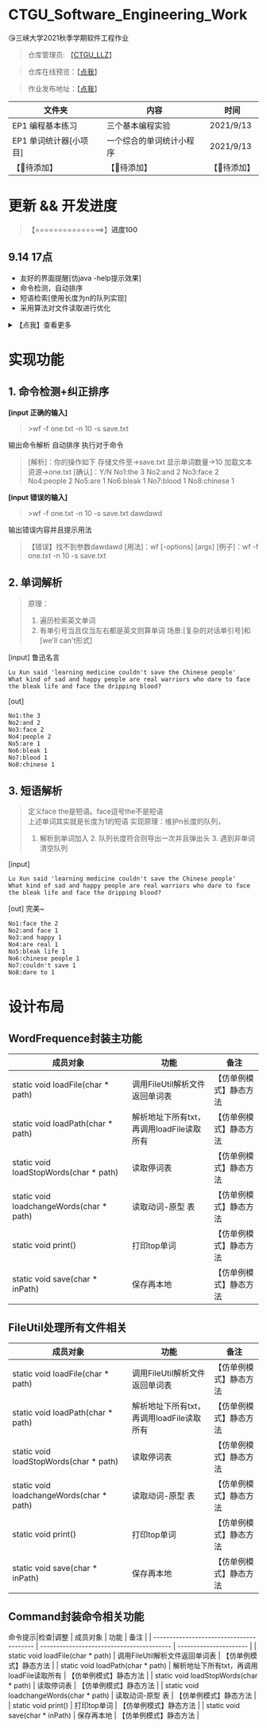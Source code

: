 # CTGU_Software_Engineering_Work
😘三峡大学2021秋季学期软件工程作业
> 仓库管理员: 【[CTGU_LLZ](https://www.yuque.com/404name/blog/cbt8cl)】

> 仓库在线预览：【[点我](https://github1s.com/404name/CTGU_Software_Engineering_Work)】

> 作业发布地址：【[点我](https://star.jmhui.com.cn/p1/366.html)】

| 文件夹 | 	内容 | 	时间 | 
|  ----  | ----  |----  |
| EP1 编程基本练习	 | 三个基本编程实验 | 	2021/9/13 | 
| EP1 单词统计器[小项目] | 	一个综合的单词统计小程序 | 	2021/9/13 | 
| 【🎈待添加】 | 	【🎈待添加】	 | 【🎈待添加】 | 

# 更新 && 开发进度
> 【===============>】**进度100**
## 9.14 17点
+ 友好的界面提醒[仿java -help提示效果]
+ 命令检测，自动排序
+ 短语检索[使用长度为n的队列实现]
+ 采用算法对文件读取进行优化


<details>

<summary>【点我】查看更多</summary>

+ 友好的界面提醒[仿java -help提示效果]
+ 命令检测，自动排序
+ 短语检索[使用长度为n的队列实现]
```
argument[0] is: C:\Users\404name\Desktop\CTGU_Software_Engineering_Work\EP1 单词统计器[小项目]\wf.exe
[用法]：wf [-options] [args]
[例子]：wf -f one.txt -n 10 -s save.txt
[解释]：读取one，输出前10高频词汇，且存入save,选项不分前后，系统自带检测排序功能
其中选项包括
    -------------- 【可选】载入转换文件
    -x -f [文件]   读取停词表文件,过滤单词
    -v [文件]      读取转换表文件,转换原型
    -s [文件]      存储结果至文件内
    -------------- 【可选】输出设定
    -n [单词数量]  结果取频率最高前N个(默认全部)
    -p [短语长度]  设定输出短语长度(默认为单词长度为1)
    -------------- 【必选】载入文本文件
    -f [文件]      加载文本文件
    -d [文件夹]    读取当前文件夹下所有文本文件
    -d -s [文件夹] 递归读取当前文件夹下所有文本文件
```
## 9/13 22点~
+ 更快读取
+ 优化框架，功能分离
+ 整体封装

## 9/13 20点

- [x] 文件递归读取
- [ ] 短语分析
- [x] 更精确的单词分析
- [ ] UI界面
- [ ] 实现args命令调用任务

```
argument[0] is: C:\Users\404name\Desktop\CTGU_Software_Enginee                ring_Work\EP1 单词统计器[小项目]\wf.exe
正在加载C:\Users\404name\Desktop\CTGU_Software_Engineering_Wor                k\EP1 单词统计器[小项目]\one.txt
正在加载C:\Users\404name\Desktop\CTGU_Software_Engineering_Wor                k\EP1 单词统计器[小项目]\save.txt
正在加载C:\Users\404name\Desktop\CTGU_Software_Engineering_Wor                k\EP1 单词统计器[小项目]\stopwords.txt
正在加载C:\Users\404name\Desktop\CTGU_Software_Engineering_Wor                k\EP1 单词统计器[小项目]\stopwords_en.txt
正在加载C:\Users\404name\Desktop\CTGU_Software_Engineering_Wor                k\EP1 单词统计器[小项目]\完整测试集.txt
正在加载C:\Users\404name\Desktop\CTGU_Software_Engineering_Work\E             P1 编程基本练习\test\新建 文本文档.txt
No1:time 39622
No2:day 27311
No3:life 23737
No4:hand 20317
No5:eyes 20236
No6:house 19053
No7:night 17921
No8:sir 17754
No9:head 16925
No10:love 16824
请按任意键继续. . .

```
## 9/13 18点

- [x] 框架搭建完成
- [x] 封装[文件读取类][WF控制类]
- [x] 实现本地读取生成热词 top n
- [x] 实现读取stopword对热词进行过滤

后续任务

- [ ] 文件递归读取
- [ ] 短语分析
- [ ] 更精确的单词分析
- [ ] UI界面
- [ ] 实现args命令调用任务



</details>




# 实现功能

## 1. 命令检测+纠正排序
**[input 正确的输入]**
> \>wf -f one.txt -n 10 -s save.txt

输出命令解析
自动排序
执行对于命令
> [解析]：你的操作如下
       存储文件至->save.txt
     显示单词数量->10
     加载文本资源->one.txt
[确认]：Y/N
No1:the 3
No2:and 2
No3:face 2
No4:people 2
No5:are 1
No6:bleak 1
No7:blood 1
No8:chinese 1

**[input 错误的输入]**
> \>wf -f one.txt -n 10 -s save.txt dawdawd

输出错误内容并且提示用法
> 【错误】找不到参数dawdawd
[用法]：wf [-options] [args]
[例子]：wf -f one.txt -n 10 -s save.txt


## 2. 单词解析
> 原理：
> 1. 遍历检索英文单词
> 2. 有单引号当且仅当左右都是英文则算单词
场景:[复杂的对话单引号]和[we'll can't形式]

[input] 鲁迅名言
```
Lu Xun said 'learning medicine couldn't save the Chinese people'
What kind of sad and happy people are real warriors who dare to face the bleak life and face the dripping blood?
```
[out] 
```
No1:the 3
No2:and 2
No3:face 2
No4:people 2
No5:are 1
No6:bleak 1
No7:blood 1
No8:chinese 1
```
## 3. 短语解析
> 定义face the是短语。face逗号the不是短语     
> 上述单词其实就是长度为1的短语
> 实现原理：维护n长度的队列，
> 1. 解析到单词加入 2. 队列长度符合则导出一次并且弹出头 3. 遇到非单词清空队列 

[input]
```
Lu Xun said 'learning medicine couldn't save the Chinese people'
What kind of sad and happy people are real warriors who dare to face the bleak life and face the dripping blood?
```
[out] 完美~
```
No1:face the 2
No2:and face 1
No3:and happy 1
No4:are real 1
No5:bleak life 1
No6:chinese people 1
No7:couldn't save 1
No8:dare to 1
```

# 设计布局
## WordFrequence封装主功能
| 成员对象                                 | 功能                                      | 备注                   |
| ---------------------------------------- | ----------------------------------------- | ---------------------- |
| static void loadFile(char * path)        | 调用FileUtil解析文件返回单词表            | 【仿单例模式】静态方法 |
| static void loadPath(char * path)        | 解析地址下所有txt，再调用loadFile读取所有 | 【仿单例模式】静态方法 |
| static void loadStopWords(char * path)   | 读取停词表                                | 【仿单例模式】静态方法 |
| static void loadchangeWords(char * path) | 读取动词-原型 表                          | 【仿单例模式】静态方法 |
| static void print()                      | 打印top单词                               | 【仿单例模式】静态方法 |
| static void save(char * inPath)          | 保存再本地                                | 【仿单例模式】静态方法 |



## FileUtil处理所有文件相关
| 成员对象                                 | 功能                                      | 备注                   |
| ---------------------------------------- | ----------------------------------------- | ---------------------- |
| static void loadFile(char * path)        | 调用FileUtil解析文件返回单词表            | 【仿单例模式】静态方法 |
| static void loadPath(char * path)        | 解析地址下所有txt，再调用loadFile读取所有 | 【仿单例模式】静态方法 |
| static void loadStopWords(char * path)   | 读取停词表                                | 【仿单例模式】静态方法 |
| static void loadchangeWords(char * path) | 读取动词-原型 表                          | 【仿单例模式】静态方法 |
| static void print()                      | 打印top单词                               | 【仿单例模式】静态方法 |
| static void save(char * inPath)          | 保存再本地                                | 【仿单例模式】静态方法 |


## Command封装命令相关功能
命令提示|检查|调整
| 成员对象                                 | 功能                                      | 备注                   |
| ---------------------------------------- | ----------------------------------------- | ---------------------- |
| static void loadFile(char * path)        | 调用FileUtil解析文件返回单词表            | 【仿单例模式】静态方法 |
| static void loadPath(char * path)        | 解析地址下所有txt，再调用loadFile读取所有 | 【仿单例模式】静态方法 |
| static void loadStopWords(char * path)   | 读取停词表                                | 【仿单例模式】静态方法 |
| static void loadchangeWords(char * path) | 读取动词-原型 表                          | 【仿单例模式】静态方法 |
| static void print()                      | 打印top单词                               | 【仿单例模式】静态方法 |
| static void save(char * inPath)          | 保存再本地                                | 【仿单例模式】静态方法 |

